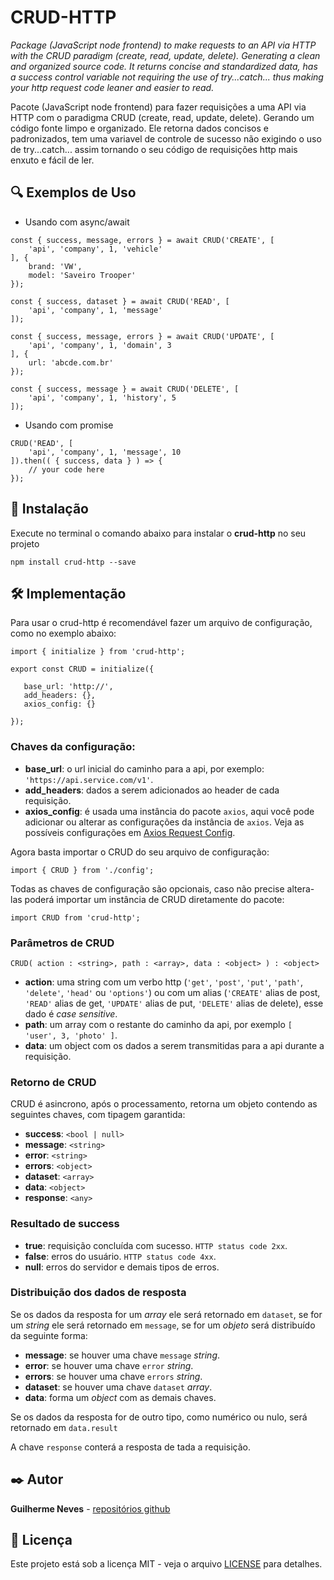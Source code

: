 # CRUD-HTTP

*Package (JavaScript node frontend) to make requests to an API via HTTP with the CRUD paradigm (create, read, update, delete). Generating a clean and organized source code. It returns concise and standardized data, has a success control variable not requiring the use of try...catch... thus making your http request code leaner and easier to read.*

Pacote (JavaScript node frontend) para fazer requisições a uma API via HTTP com o paradigma CRUD (create, read, update, delete). Gerando um código fonte limpo e organizado. Ele retorna dados concisos e padronizados, tem uma variavel de controle de sucesso não exigindo o uso de try...catch... assim tornando o seu código de requisições http mais enxuto e fácil de ler.

## 🔍 Exemplos de Uso

 - Usando com async/await

```
const { success, message, errors } = await CRUD('CREATE', [
    'api', 'company', 1, 'vehicle'
], {
    brand: 'VW',
    model: 'Saveiro Trooper'
});

const { success, dataset } = await CRUD('READ', [
    'api', 'company', 1, 'message'
]);

const { success, message, errors } = await CRUD('UPDATE', [
    'api', 'company', 1, 'domain', 3
], {
    url: 'abcde.com.br'
});

const { success, message } = await CRUD('DELETE', [
    'api', 'company', 1, 'history', 5
]);
```

 - Usando com promise

```
CRUD('READ', [
    'api', 'company', 1, 'message', 10
]).then(( { success, data } ) => {
    // your code here
});
```

## 🚀 Instalação


Execute no terminal o comando abaixo para instalar o **crud-http** no seu projeto

```
npm install crud-http --save
```

## 🛠️ Implementação

 Para usar o crud-http é recomendável fazer um arquivo de configuração, como no exemplo abaixo:

 ```
import { initialize } from 'crud-http';

export const CRUD = initialize({

    base_url: 'http://',
    add_headers: {},
    axios_config: {}

});

 ```

 ### Chaves da configuração:
 
  - **base_url**: o url inicial do caminho para a api, por exemplo: ```'https://api.service.com/v1'```.
  - **add_headers**: dados a serem adicionados ao header de cada requisição.
  - **axios_config**: é usada uma instância do pacote ```axios```, aqui você pode adicionar ou alterar as configurações da instância de ```axios```. Veja as possíveis configurações em [Axios Request Config](https://axios-http.com/docs/req_config).

Agora basta importar o CRUD do seu arquivo de configuração:
```
import { CRUD } from './config';
```
Todas as chaves de configuração são opcionais, caso não precise altera-las poderá importar um instância de CRUD diretamente do pacote:

```
import CRUD from 'crud-http';
```

### Parâmetros de CRUD

```
CRUD( action : <string>, path : <array>, data : <object> ) : <object>
```

 - **action**: uma string com um verbo http (```'get'```, ```'post'```, ```'put'```, ```'path'```, ```'delete'```, ```'head'``` ou ```'options'```) ou com um alias (```'CREATE'``` alias de post, ```'READ'``` alias de get, ```'UPDATE'``` alias de put, ```'DELETE'``` alias de delete), esse dado é *case sensitive*.
 - **path**: um array com o restante do caminho da api, por exemplo ```[ 'user', 3, 'photo' ]```.
 - **data**: um object com os dados a serem transmitidas para a api durante a requisição.

### Retorno de CRUD

CRUD é asincrono, após o processamento, retorna um objeto contendo as seguintes chaves, com tipagem garantida:

 - **success**: ```<bool | null>```
 - **message**: ```<string>```
 - **error**: ```<string>```
 - **errors**: ```<object>```
 - **dataset**: ```<array>```
 - **data**: ```<object>```
 - **response**: ```<any>```

### Resultado de **success**

 - **true**: requisição concluída com sucesso. ```HTTP status code 2xx```.
 - **false**: erros do usuário. ```HTTP status code 4xx```.
 - **null**: erros do servidor e demais tipos de erros.

### Distribuição dos dados de resposta

 Se os dados da resposta for um *array* ele será retornado em ```dataset```, se for um *string* ele será retornado em ```message```, se for um *objeto* será distribuído da seguinte forma:

 - **message**: se houver uma chave ```message``` *string*.
 - **error**: se houver uma chave ```error``` *string*.
 - **errors**: se houver uma chave ```errors``` *string*.
 - **dataset**: se houver uma chave ```dataset``` *array*.
 - **data**: forma um *object* com as demais chaves.
 
 Se os dados da resposta for de outro tipo, como numérico ou nulo, será retornado em ```data.result```

 A chave ```response``` conterá a resposta de tada a requisição.

## ✒️ Autor

  **Guilherme Neves** - [repositórios github](https://github.com/guilhermeasn/)

## 📄 Licença

Este projeto está sob a licença MIT - veja o arquivo [LICENSE](https://github.com/guilhermeasn/CRUD-HTTP/blob/master/LICENSE) para detalhes.
